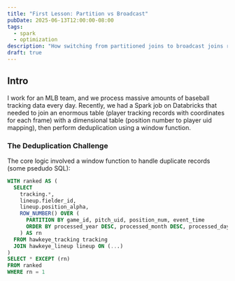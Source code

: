 ```yaml
---
title: "First Lesson: Partition vs Broadcast"
pubDate: 2025-06-13T12:00:00-08:00
tags:
  - spark
  - optimization
description: "How switching from partitioned joins to broadcast joins reduced shuffle writes from 8GB to 500MB"
draft: true
---
```


## Intro

I work for an MLB team, and we process massive amounts of baseball tracking data every day. Recently, we had a Spark job on Databricks that needed to join an enormous table (player tracking records with coordinates for each frame) with a dimensional table (position number to player uid mapping), then perform deduplication using a window function.


### The Deduplication Challenge

The core logic involved a window function to handle duplicate records (some psedudo SQL):

```sql
WITH ranked AS (
  SELECT 
    tracking.*,
    lineup.fielder_id,
    lineup.position_alpha,
    ROW_NUMBER() OVER (
      PARTITION BY game_id, pitch_uid, position_num, event_time
      ORDER BY processed_year DESC, processed_month DESC, processed_day DESC
    ) AS rn
  FROM hawkeye_tracking tracking
  JOIN hawkeye_lineup lineup ON (...)
)
SELECT * EXCEPT (rn)
FROM ranked 
WHERE rn = 1
```


